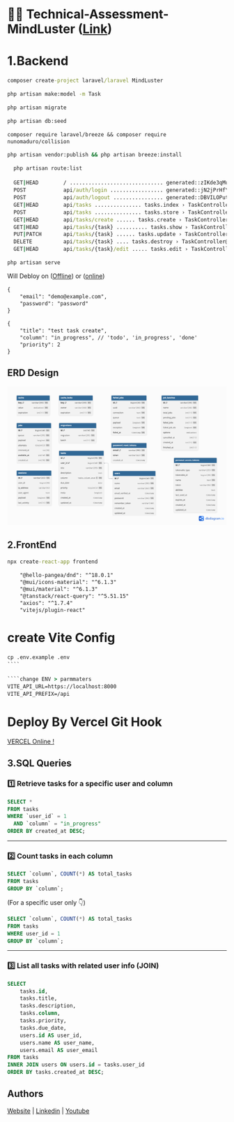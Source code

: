 # 👨&zwj;💻 Technical-Assessment-MindLuster ([Link](https://www.notion.so/Full-Stack-Developer-Assessment-Task-23024253613480749effdc8ed8efe2ee))

# 1.Backend

```cmd
composer create-project laravel/laravel MindLuster
```

```cmd
php artisan make:model -m Task
```

```cmd
php artisan migrate
```

```cmd
php artisan db:seed
```

```composer
composer require laravel/breeze && composer require nunomaduro/collision
```

```cmd
php artisan vendor:publish && php artisan breeze:install
```

```cmd
  php artisan route:list

  GET|HEAD        / .............................. generated::zIKde3qMuMYJtul8
  POST            api/auth/login ................. generated::jN2jPrHfY0Hk0GsR
  POST            api/auth/logout ................ generated::DBVILOPutwY82zBh
  GET|HEAD        api/tasks ............... tasks.index › TaskController@index
  POST            api/tasks ............... tasks.store › TaskController@store
  GET|HEAD        api/tasks/create ...... tasks.create › TaskController@create
  GET|HEAD        api/tasks/{task} .......... tasks.show › TaskController@show
  PUT|PATCH       api/tasks/{task} ...... tasks.update › TaskController@update
  DELETE          api/tasks/{task} .... tasks.destroy › TaskController@destroy
  GET|HEAD        api/tasks/{task}/edit ..... tasks.edit › TaskController@edit
```

```cmd
php artisan serve
```

Will Debloy on ([Offline](http://localhost:8000)) or ([online](https://task.fadaa-marketing.com/request-docs/))

```Demo auth :post | endpoint :  api/auth/login
{
    "email": "demo@example.com",
    "password": "password"
}
```

```Demo Product :post | endpoint : api/tasks  | edit-endpoint: api/tasks/46
{
    "title": "test task create",
    "column": "in_progress", // 'todo', 'in_progress', 'done'
    "priority": 2
}
```

## ERD Design

![alt text](https://raw.githubusercontent.com/yahongie2014/Technical-Assessment-MindLuster/refs/heads/main/TASK%20DIAGRAM.png)

## 2.FrontEnd

```cmd
npx create-react-app frontend
```

```list of packages
    "@hello-pangea/dnd": "^18.0.1"
    "@mui/icons-material": "^6.1.3"
    "@mui/material": "^6.1.3"
    "@tanstack/react-query": "^5.51.15"
    "axios": "^1.7.4"
    "vitejs/plugin-react"
```

# create Vite Config

`````cmd
cp .env.example .env
````

````change ENV > parmmaters
VITE_API_URL=https://localhost:8000
VITE_API_PREFIX=/api
`````

# Deploy By Vercel Git Hook

[VERCEL Online !](https://technical-assessment-mind-luster.vercel.app/)

## 3.SQL Queries

### 1️⃣ Retrieve tasks for a specific user and column

```sql
SELECT *
FROM tasks
WHERE `user_id` = 1
  AND `column` = "in_progress"
ORDER BY created_at DESC;
```

---

### 2️⃣ Count tasks in each column

```sql
SELECT `column`, COUNT(*) AS total_tasks
FROM tasks
GROUP BY `column`;
```

(For a specific user only 👇)

```sql
SELECT `column`, COUNT(*) AS total_tasks
FROM tasks
WHERE user_id = 1
GROUP BY `column`;
```

---

### 3️⃣ List all tasks with related user info (JOIN)

```sql
SELECT
    tasks.id,
    tasks.title,
    tasks.description,
    tasks.column,
    tasks.priority,
    tasks.due_date,
    users.id AS user_id,
    users.name AS user_name,
    users.email AS user_email
FROM tasks
INNER JOIN users ON users.id = tasks.user_id
ORDER BY tasks.created_at DESC;
```

## Authors

[Website](https://www.coder79.me/)
| [Linkedin](https://www.linkedin.com/in/devahmedsaeed/)
| [Youtube](https://www.youtube.com/AhmedSaeedcoder79/)
